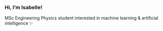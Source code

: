  ### **Hi, I’m Isabelle!**
 MSc Engineering Physics student interested in machine learning & artificial intelligence ✨
 

<!---
ifrode/ifrode is a ✨ special ✨ repository because its `README.md` (this file) appears on your GitHub profile.
You can click the Preview link to take a look at your changes.
--->
